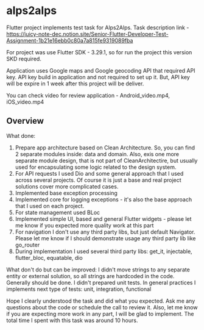 # alps2alps

Flutter project implements test task for Alps2Alps.
Task description link - https://juicy-note-dec.notion.site/Senior-Flutter-Developer-Test-Assignment-1b21e16ebb0c80a7a815fe9319089fba

For project was use Flutter SDK - 3.29.1, so for run the project this version SKD required.

Application uses Google maps and Google geocoding API that required API key. API key build in application 
and not required to set up it. But, API key will be expire in 1 week after this project will be deliver.

You can check video for review application - Android_video.mp4, iOS_video.mp4

## Overview

What done:
1. Prepare app architecture based on Clean Architecture. So, you can find 2 separate modules inside: data and domain. Also, exis one more separate module design, that is not part of CleanArchitectire, but usually used for encapsulating some logic related to the design system.
2. For API requests I used Dio and some general approach that I used across several projects. Of course it is just a base and real project solutions cover more complicated cases.
3. Implemented base exception processing
4. Implemented core for logging exceptions - it's also the base approach that I used on each project.
5. For state management used BLoc
6. Implemented simple UI, based and general Flutter widgets - please let me know if you expected more quality work at this part
7. For navigation I don't use any third party libs, but just default Navigator. Please let me know if I should demonstrate usage any third party lib like go_router
8. During implementation I used several third party libs: get_it, injectable, flutter_bloc, equatable, dio


What don't do but can be improved:
I didn't move strings to any separate entity or external solution, so all strings are hardcoded in the code. Generally should be done.
I didn't prepared unit tests. In general practices I implements next type of tests: unit, integration, functional 

Hope I clearly understood the task and did what you expected. Ask me any questions about the code or schedule the call to review it. Also, let me know if you are expecting more work in any part, I will be glad to implement.
The total time I spent with this task was around 10 hours.
